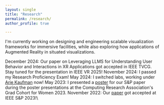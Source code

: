 ```yaml
---
layout: single
title: "Research"
permalink: /research/
author_profile: true

---
```

I'm currently working on designing and engineering scalable visualization frameworks for immersive facilities, while also exploring how applications of Augmented Reality in situated visualizations.

December 2024: Our paper on Leveraging LLMS for Understanding User Behavior and Interactions in XR Applications got accepted in IEEE TVCG. Stay tuned for the presentation in IEEE VR 2025!
November 2024: I passed my Research Proficiency Exam!
May 2024: I switched labs, working under [Arie Kaufman](https://www.cs.stonybrook.edu/people/faculty/ariekaufman) now!
May 2023: I presented a [poster](/files/PosterCRA.pdf) for our S&P paper during the poster presentations at the Computing Research Association's Grad Cohort for Women 2023.
November 2022: Our [paper](https://arxiv.org/pdf/2212.07979.pdf) got accepted at IEEE S&P 2023!\\
